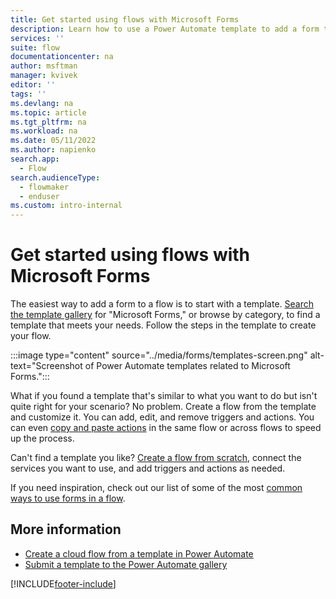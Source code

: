 ```yaml
---
title: Get started using flows with Microsoft Forms
description: Learn how to use a Power Automate template to add a form to a flow. 
services: ''
suite: flow
documentationcenter: na
author: msftman
manager: kvivek
editor: ''
tags: ''
ms.devlang: na
ms.topic: article
ms.tgt_pltfrm: na
ms.workload: na
ms.date: 05/11/2022
ms.author: napienko
search.app: 
  - Flow
search.audienceType: 
  - flowmaker
  - enduser
ms.custom: intro-internal
---
```


# Get started using flows with Microsoft Forms

The easiest way to add a form to a flow is to start with a template. [Search the template gallery](https://flow.microsoft.com/templates/) for "Microsoft Forms," or browse by category, to find a template that meets your needs. Follow the steps in the template to create your flow.

:::image type="content" source="../media/forms/templates-screen.png" alt-text="Screenshot of Power Automate templates related to Microsoft Forms.":::

What if you found a template that's similar to what you want to do but isn't quite right for your scenario? No problem. Create a flow from the template and customize it. You can add, edit, and remove triggers and actions. You can even [copy and paste actions](/power-automate/multi-step-logic-flow#copy-and-paste-actions) in the same flow or across flows to speed up the process.

Can't find a template you like? [Create a flow from scratch](/power-automate/get-started-logic-flow), connect the services you want to use, and add triggers and actions as needed.

If you need inspiration, check out our list of some of the most [common ways to use forms in a flow](popular-scenarios.md).

## More information

- [Create a cloud flow from a template in Power Automate](../get-started-logic-template.md)
- [Submit a template to the Power Automate gallery](../publish-a-template.md)

[!INCLUDE[footer-include](../includes/footer-banner.md)]
